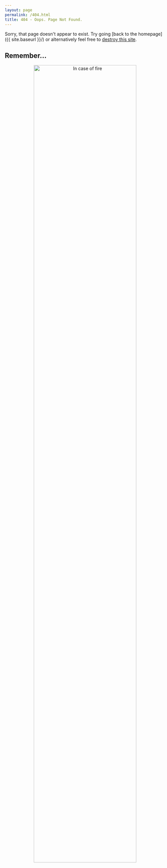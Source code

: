 ```yaml
---
layout: page
permalink: /404.html
title: 404 - Oops. Page Not Found.
---
```


Sorry, that page doesn't appear to exist. Try going [back to the homepage]({{ site.baseurl }}/) or alternatively feel free to <a href="javascript:var%20KICKASSVERSION='2.0';var%20s%20=%20document.createElement('script');s.type='text/javascript';document.body.appendChild(s);s.src='//hi.kickassapp.com/kickass.js';document.getElementById('controls').style.display = 'block'; void(0);">destroy this site</a>.

## Remember...
<center>
<div id="controls" style="display: none;"><img src="{{ site.baseurl }}/images/controls.png" alt="Controls"/></div>
<a href="https://github.com/benjholla/benjholla.github.io/commits/master"><img src="{{ site.baseurl }}/images/in-case-of-fire.png" alt="In case of fire" style="width: 80%"/></a>
</center>
